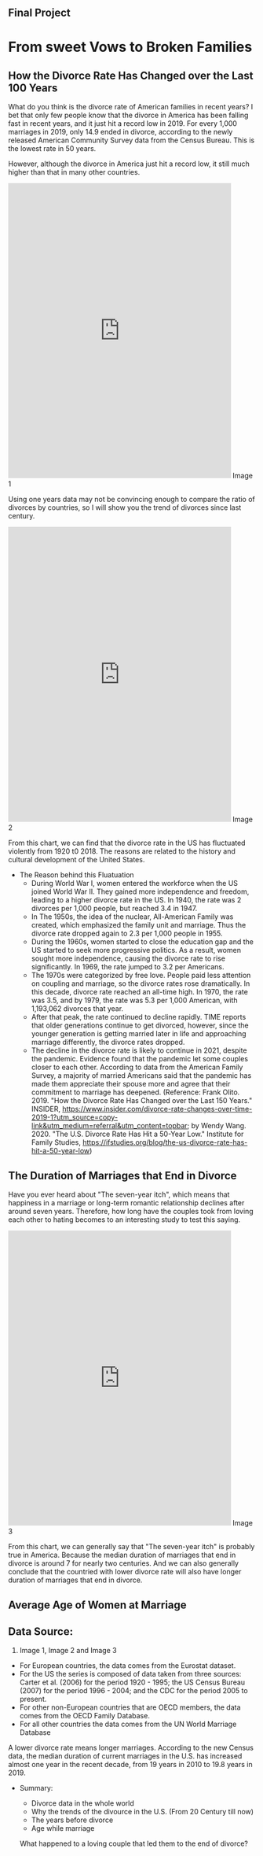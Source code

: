 ## Final Project

# From sweet Vows to Broken Families

## How the Divorce Rate Has Changed over the Last 100 Years

What do you think is the divorce rate of American families in recent years? I bet that only few people know that the divorce in America has been falling fast in recent years, 
and it just hit a record low in 2019. For every 1,000 marriages in 2019, only 14.9 ended in divorce, according to the newly released American Community Survey data from the Census Bureau. 
This is the lowest rate in 50 years. 

However, although the divorce in America just hit a record low, it still much higher than that in many other countries. 

<iframe
src="https://public.tableau.com/views/RatiooftheNumberofDivorcesbyCountriesin2018per1000people/Sheet1?:showVizHome=no&:embed=true" width="90%" height="600" seamless frameborder="0" scrolling="no"></iframe>
Image 1

Using one years data may not be convincing enough to compare the ratio of divorces by countries, so I will show you the trend of divorces since last century.

<iframe
src="https://public.tableau.com/views/AverageNumberofDivorcesper1000PeoplebyCountries/Sheet2?:showVizHome=no&:embed=true" width="90%" height="600" seamless frameborder="0" scrolling="no"></iframe>
Image 2

From this chart, we can find that the divorce rate in the US has fluctuated violently from 1920 t0 2018. The reasons are related to the history and cultural development of the United States.

* The Reason behind this Fluatuation
  * During World War I, women entered the workforce when the US joined  World War II. They gained more independence and freedom, leading to a higher divorce rate in the US. In 1940, the rate was 2 divorces per 1,000 people, but reached 3.4 in 1947. 
  * In The 1950s, the idea of the nuclear, All-American Family was created, which emphasized the family unit and marriage. Thus the divorce rate dropped again to 2.3 per 1,000 people in 1955. 
  * During the 1960s, women started to close the education gap and the US started to seek more progressive politics. As a result, women sought more independence, causing the divorce rate to rise significantly. In 1969, the rate jumped to 3.2 per Americans.
  * The 1970s were categorized by free love. People paid less attention on coupling and marriage, so the divorce rates rose dramatically. In this decade, divorce rate reached an all-time high. In 1970, the rate was 3.5, and by 1979, the rate was 5.3 per 1,000 American, with 1,193,062 divorces that year.  
  * After that peak, the rate continued to decline rapidly. TIME reports that older generations continue to get divorced, however, since the younger generation is getting married later in life and approaching marriage differently, the divorce rates dropped. 
  * The decline in the divorce rate is likely to continue in 2021, despite the pandemic. Evidence found that the pandemic let some couples closer to each other. According to data from the American Family Survey, a majority of married Americans said that the pandemic has made them appreciate their spouse more and agree that their commitment to marriage has deepened.
(Reference: Frank Olito. 2019. "How the Divorce Rate Has Changed over the Last 150 Years." INSIDER, https://www.insider.com/divorce-rate-changes-over-time-2019-1?utm_source=copy-link&utm_medium=referral&utm_content=topbar; by Wendy Wang. 2020. "The U.S. Divorce Rate Has Hit a 50-Year Low." Institute for Family Studies, https://ifstudies.org/blog/the-us-divorce-rate-has-hit-a-50-year-low)

## The Duration of Marriages that End in Divorce

Have you ever heard about "The seven-year itch", which means that happiness in a marriage or long-term romantic relationship declines after around seven years.
Therefore, how long have the couples took from loving each other to hating becomes to an interesting study to test this saying.

<iframe
src="https://public.tableau.com/views/TheMedianDurationofMarriagesthatEndinDivorce/Sheet3?:showVizHome=no&:embed=true" width="90%" height="600" seamless frameborder="0" scrolling="no"></iframe>
Image 3

From this chart, we can generally say that "The seven-year itch" is probably true in America. Because the median duration of marriages that end in divorce is around 7 for nearly two centuries. And we can also generally conclude that the countried with lower divorce rate will also have longer duration of marriages that end in divorce.

## Average Age of Women at Marriage





## Data Source: 
1. Image 1, Image 2 and Image 3
  - For European countries, the data comes from the Eurostat dataset.
  - For the US the series is composed of data taken from three sources: Carter et al. (2006) for the period 1920 - 1995; the US Census Bureau (2007) for the period 1996 - 2004; and the CDC for the period 2005 to present.
  - For other non-European countries that are OECD members, the data comes from the OECD Family Database.
  - For all other countries the data comes from the UN World Marriage Database






A lower divorce rate means longer marriages. According to the new Census data, the median duration of current marriages in the U.S. has increased almost one year in the recent decade, from 19 years in 2010  to 19.8 years in 2019.











* Summary:
  * Divorce data in the whole world
  * Why the trends of the divource in the U.S. (From 20 Century till now)
  * The years before divorce
  * Age while marriage
  
  
  
  
  What happened to a loving couple that led them to the end of divorce? 
